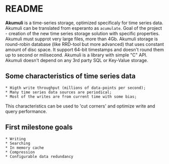 README
======

**Akumuli** is a time-series storage, optimized specificaly for time series data. Akumuli can be translated from esperanto as `acumulate`.
Goal of the project - creation of the new time series storage solution with specific properties. Akumuli must supprot
very large files, more than 4Gb. Akumuli storage is round-robin database (like RRD-tool but more advanced) that uses constant amount of disc space. It
support 64-bit timestamps and doesn't round them up to second or milisecond. Akumuli is a library with simple "C" API.
Akumuli doesn't depend on any 3rd party SQL or Key-Value storage.


Some characteristics of time series data
----------------------------------------
    * Higth write throughput (millions of data-points per second);
    * Many time series data sources are periodical;
    * Most of the writes are from current time with some bias;

This characteristics can be used to 'cut corners' and optimize write and query performance.

First milestone goals
---------------------
    * Writing
    * Searching
    * In memory cache
    * Compression
    * Configurable data redundancy
